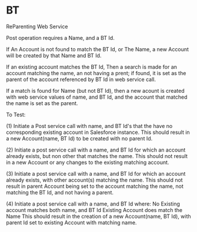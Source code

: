 # BT
ReParenting Web Service

Post operation requires a Name, and a BT Id.

If An Account is not found to match the BT Id, or The Name, a new Account will be created by that Name and BT Id.

If an existing account matches the BT Id, Then a search is made for an account matching the name, an not having a prent; 
if found, it is set as the parent of the account referenced by BT Id in web service call.

If a match is found for Name (but not BT Id), then a new acount is created with web service values of name, and BT Id, and the 
account that matched the name is set as the parent.

To Test:

(1) Initiate a Post service call with name, and BT Id's that the have no corresponding existing account in Salesforce instance.
  This should result in a new Account(name, BT Id) to be created with no parent Id.
  
(2) Initiate a post service call with a name, and BT Id for which an account already exists, but non other that matches the name.
  This should not result in a new Account or any changes to the existing matching account.
  
(3) Initiate a post service call with a name, and BT Id for which an account already exists, with other account(s) matching the name.
  This should not result in parent Account being set to the account matching the name, not matching the BT Id, and not having a parent.
  
(4) Initiate a post service call with a name, and BT Id where:
    No Existing account matches both name, and BT Id
    Existing Account does match the Name
    This should result in the creation of a new Account(name, BT Id), with parent Id set to existing Account with matching name.
